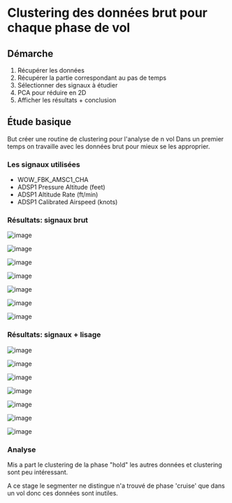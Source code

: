 # Clustering des données brut pour chaque phase de vol

## Démarche

1. Récupérer les données
2. Récupérer la partie correspondant au pas de temps
3. Sélectionner des signaux à étudier
4. PCA pour réduire en 2D
5. Afficher les résultats + conclusion

## Étude basique

But créer une routine de clustering pour l'analyse de n vol
Dans un premier temps on travaille avec les données brut pour mieux se les approprier.

### Les signaux utilisées

* WOW_FBK_AMSC1_CHA
* ADSP1 Pressure Altitude (feet)
* ADSP1 Altitude Rate (ft/min) <!-- | alt_rate_signal -->
* ADSP1 Calibrated Airspeed (knots) <!-- | delta_cas_signal -->

### Résultats: signaux brut

![image](images/basic_raw/segment_climb_features_False.png)

![image](images/basic_raw/segment_cruise_features_False.png)

![image](images/basic_raw/segment_descent_features_False.png)

![image](images/basic_raw/segment_hold_features_False.png)

![image](images/basic_raw/segment_landing_features_False.png)

![image](images/basic_raw/segment_otg_features_False.png)

![image](images/basic_raw/segment_take_off_features_False.png)

### Résultats: signaux + lisage

![image](images/basic_filtered/segment_climb_features_False.png)

![image](images/basic_filtered/segment_cruise_features_False.png)

![image](images/basic_filtered/segment_descent_features_False.png)

![image](images/basic_filtered/segment_hold_features_False.png)

![image](images/basic_filtered/segment_landing_features_False.png)

![image](images/basic_filtered/segment_otg_features_False.png)

![image](images/basic_raw/segment_take_off_features_False.png)

### Analyse

Mis a part le clustering de la phase "hold" les autres données et clustering
sont peu intéressant.


A ce stage le segmenter ne distingue n'a trouvé de phase 'cruise' que dans un
vol donc ces données sont inutiles.
